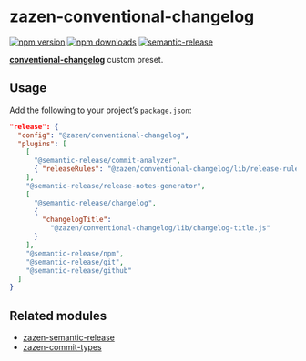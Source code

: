 # zazen-conventional-changelog

[![npm version][npmver]][npm-url]
[![npm downloads][npmdls]][npm-url]
[![semantic-release][sr-img]][sr-url]

**[conventional-changelog][]** custom preset.

## Usage

Add the following to your project’s `package.json`:

```json
"release": {
  "config": "@zazen/conventional-changelog",
  "plugins": [
    [
      "@semantic-release/commit-analyzer",
      { "releaseRules": "@zazen/conventional-changelog/lib/release-rules.js" }
    ],
    "@semantic-release/release-notes-generator",
    [
      "@semantic-release/changelog",
      {
        "changelogTitle": 
          "@zazen/conventional-changelog/lib/changelog-title.js"
      }
    ],
    "@semantic-release/npm",
    "@semantic-release/git",
    "@semantic-release/github"
  ]
}
```

## Related modules

-   [zazen-semantic-release][]
-   [zazen-commit-types][]

[npmver]: https://img.shields.io/npm/v/@zazen/semantic-release.svg?style=flat-square

[npmdls]: https://img.shields.io/npm/dt/@zazen/semantic-release.svg?style=flat-square

[npm-url]: https://www.npmjs.com/package/@zazen/semantic-release

[sr-url]: https://github.com/semantic-release/semantic-release

[sr-img]: https://img.shields.io/badge/%20%20%F0%9F%93%A6%F0%9F%9A%80-semantic--release-e10079.svg?style=flat-square

[conventional-changelog]: https://github.com/conventional-changelog/conventional-changelog

[zazen-semantic-release]: https://github.com/stormwarning/zazen-semantic-release

[zazen-commit-types]: https://github.com/stormwarning/zazen-commit-types
